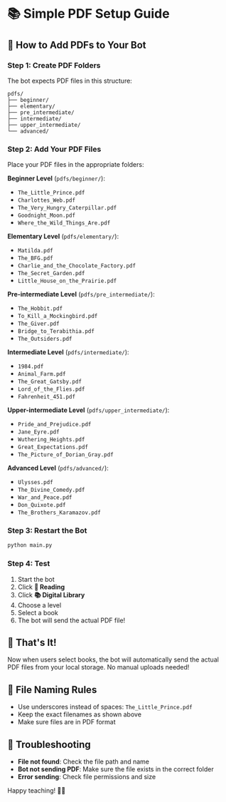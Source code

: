 # 📚 Simple PDF Setup Guide

## 🎯 How to Add PDFs to Your Bot

### Step 1: Create PDF Folders
The bot expects PDF files in this structure:
```
pdfs/
├── beginner/
├── elementary/
├── pre_intermediate/
├── intermediate/
├── upper_intermediate/
└── advanced/
```

### Step 2: Add Your PDF Files
Place your PDF files in the appropriate folders:

**Beginner Level** (`pdfs/beginner/`):
- `The_Little_Prince.pdf`
- `Charlottes_Web.pdf`
- `The_Very_Hungry_Caterpillar.pdf`
- `Goodnight_Moon.pdf`
- `Where_the_Wild_Things_Are.pdf`

**Elementary Level** (`pdfs/elementary/`):
- `Matilda.pdf`
- `The_BFG.pdf`
- `Charlie_and_the_Chocolate_Factory.pdf`
- `The_Secret_Garden.pdf`
- `Little_House_on_the_Prairie.pdf`

**Pre-intermediate Level** (`pdfs/pre_intermediate/`):
- `The_Hobbit.pdf`
- `To_Kill_a_Mockingbird.pdf`
- `The_Giver.pdf`
- `Bridge_to_Terabithia.pdf`
- `The_Outsiders.pdf`

**Intermediate Level** (`pdfs/intermediate/`):
- `1984.pdf`
- `Animal_Farm.pdf`
- `The_Great_Gatsby.pdf`
- `Lord_of_the_Flies.pdf`
- `Fahrenheit_451.pdf`

**Upper-intermediate Level** (`pdfs/upper_intermediate/`):
- `Pride_and_Prejudice.pdf`
- `Jane_Eyre.pdf`
- `Wuthering_Heights.pdf`
- `Great_Expectations.pdf`
- `The_Picture_of_Dorian_Gray.pdf`

**Advanced Level** (`pdfs/advanced/`):
- `Ulysses.pdf`
- `The_Divine_Comedy.pdf`
- `War_and_Peace.pdf`
- `Don_Quixote.pdf`
- `The_Brothers_Karamazov.pdf`

### Step 3: Restart the Bot
```bash
python main.py
```

### Step 4: Test
1. Start the bot
2. Click **📖 Reading**
3. Click **📚 Digital Library**
4. Choose a level
5. Select a book
6. The bot will send the actual PDF file!

## 🎉 That's It!
Now when users select books, the bot will automatically send the actual PDF files from your local storage. No manual uploads needed!

## 📝 File Naming Rules
- Use underscores instead of spaces: `The_Little_Prince.pdf`
- Keep the exact filenames as shown above
- Make sure files are in PDF format

## 🔧 Troubleshooting
- **File not found**: Check the file path and name
- **Bot not sending PDF**: Make sure the file exists in the correct folder
- **Error sending**: Check file permissions and size

Happy teaching! 📖✨ 